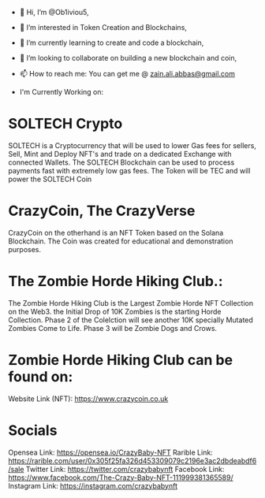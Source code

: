 - 👋 Hi, I’m @Ob1iviou5,
- 👀 I’m interested in Token Creation and Blockchains,
- 🌱 I’m currently learning to create and code a blockchain,
- 💞️ I’m looking to collaborate on building a new blockchain and coin,
- 📫 How to reach me: You can get me @ zain.ali.abbas@gmail.com

- I'm Currently Working on:
# SOLTECH Crypto
SOLTECH is a Cryptocurrency that will be used to lower Gas fees for sellers, Sell, Mint and Deploy NFT's and trade on a dedicated Exchange with connected Wallets.
The SOLTECH Blockchain can be used to process payments fast with extremely low gas fees. The Token will be TEC and will power the SOLTECH Coin

# CrazyCoin, The CrazyVerse
CrazyCoin on the otherhand is an NFT Token based on the Solana Blockchain. The Coin was created for educational and demonstration purposes.

# The Zombie Horde Hiking Club.:
The Zombie Horde Hiking Club is the Largest Zombie Horde NFT Collection on the Web3. the Initial Drop of 10K Zombies is the starting Horde Collection. 
Phase 2 of the Colelction will see another 10K specially Mutated Zombies Come to Life.
Phase 3 will be Zombie Dogs and Crows.

# Zombie Horde Hiking Club can be found on:
Website Link (NFT): https://www.crazycoin.co.uk

# Socials
Opensea Link: https://opensea.io/CrazyBaby-NFT
Rarible Link: https://rarible.com/user/0x305f25fa326d453309079c2196e3ac2dbdeabdf6/sale
Twitter Link: https://twitter.com/crazybabynft
Facebook Link: https://www.facebook.com/The-Crazy-Baby-NFT-111999381365589/
Instagram Link: https://instagram.com/crazybabynft



<!---
Ob1iviou5/Ob1iviou5 is a ✨ special ✨ repository because its `README.md` (this file) appears on your GitHub profile.
You can click the Preview link to take a look at your changes.
--->
